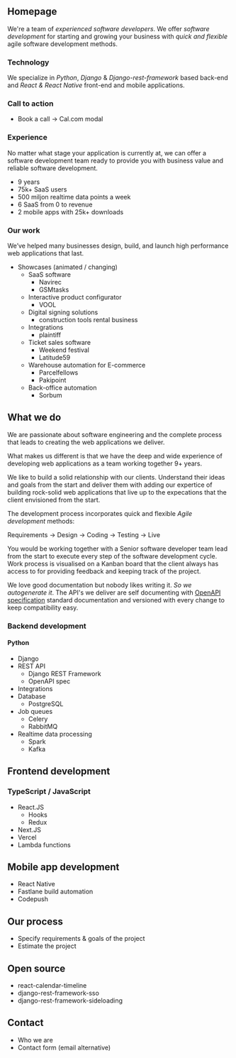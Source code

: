 ## Homepage

We're a team of _experienced software developers_. We offer _software development_ for starting and growing your business with _quick and flexible_ agile software development methods.

### Technology

We specialize in _Python_, _Django_ & _Django-rest-framework_ based back-end and _React & React Native_ front-end and mobile applications.

### Call to action

- Book a call -> Cal.com modal

### Experience

No matter what stage your application is currently at, we can offer a software development team ready to provide you with business value and reliable software development.

- 9 years
- 75k+ SaaS users
- 500 miljon realtime data points a week
- 6 SaaS from 0 to revenue
- 2 mobile apps with 25k+ downloads

### Our work

We’ve helped many businesses design, build, and launch high performance web applications that last.

- Showcases (animated / changing)
  - SaaS software
    - Navirec
    - GSMtasks
  - Interactive product configurator
    - VOOL
  - Digital signing solutions
    - construction tools rental business
  - Integrations
    - plaintiff
  - Ticket sales software
    - Weekend festival
    - Latitude59
  - Warehouse automation for E-commerce
    - Parcelfellows
    - Pakipoint
  - Back-office automation
    - Sorbum

## What we do

We are passionate about software engineering and the complete process that leads to creating the web applications we deliver.

What makes us different is that we have the deep and wide experience of developing web applications as a team working together 9+ years.

We like to build a solid relationship with our clients. Understand their ideas and goals from the start and deliver them with adding our expertice of building rock-solid web applications that live up to the expecations that the client envisioned from the start.

The development process incorporates quick and flexible _Agile development_ methods:

Requirements -> Design -> Coding -> Testing -> Live

You would be working together with a Senior software developer team lead from the start to execute every step of the software development cycle. Work process is visualised on a Kanban board that the client always has access to for providing feedback and keeping track of the project.

We love good documentation but nobody likes writing it. _So we autogenerate it_. The API's we deliver are self documenting with [OpenAPI specification](https://www.openapis.org/) standard documentation and versioned with every change to keep compatibility easy.

### Backend development

#### Python

- Django
- REST API
  - Django REST Framework
  - OpenAPI spec
- Integrations
- Database
  - PostgreSQL
- Job queues
  - Celery
  - RabbitMQ
- Realtime data processing
  - Spark
  - Kafka

## Frontend development

### TypeScript / JavaScript

- React.JS
  - Hooks
  - Redux
- Next.JS
- Vercel
- Lambda functions

## Mobile app development

- React Native
- Fastlane build automation
- Codepush

## Our process

- Specify requirements & goals of the project
- Estimate the project

## Open source

- react-calendar-timeline
- django-rest-framework-sso
- django-rest-framework-sideloading

## Contact

- Who we are
- Contact form (email alternative)

